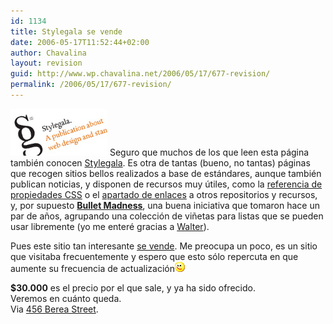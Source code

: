 ```yaml
---
id: 1134
title: Stylegala se vende
date: 2006-05-17T11:52:44+02:00
author: Chavalina
layout: revision
guid: http://www.wp.chavalina.net/2006/05/17/677-revision/
permalink: /2006/05/17/677-revision/
---
```

<img class="imgizqda" src="/imagenes/fotos/stylegala.jpg" alt="Stylegala - web design publication" /> Seguro que muchos de los que leen esta página también conocen <a href="http://stylegala.com/" target="_blank">Stylegala</a>. Es otra de tantas (bueno, no tantas) páginas que recogen sitios bellos realizados a base de estándares, aunque también publican noticias, y disponen de recursos muy útiles, como la <a href="http://www.stylegala.com/features/css-reference/" target="_blank">referencia de propiedades CSS</a> o el <a href="http://www.stylegala.com/resources/" target="_blank">apartado de enlaces</a> a otros repositorios y recursos, y, por supuesto **<a href="http://www.stylegala.com/features/bulletmadness/" target="_blank">Bullet Madness</a>**, una buena iniciativa que tomaron hace un par de años, agrupando una colección de viñetas para listas que se pueden usar libremente (yo me enteré gracias a <a href="http://www.htmllife.com/archivos/bullet_madness/" target="_blank">Walter</a>).

Pues este sitio tan interesante <a href="http://www.sitepoint.com/forums/showthread.php?t=381321" target="_blank">se vende</a>. Me preocupa un poco, es un sitio que visitaba frecuentemente y espero que esto sólo repercuta en que aumente su frecuencia de actualización![emo](/imagenes/emoticonos/guino.gif) 

**$30.000** es el precio por el que sale, y ya ha sido ofrecido.  
Veremos en cuánto queda.  
Via <a href="http://www.456bereastreet.com/archive/200605/stylegala_is_for_sale/" target="_blank">456 Berea Street</a>.